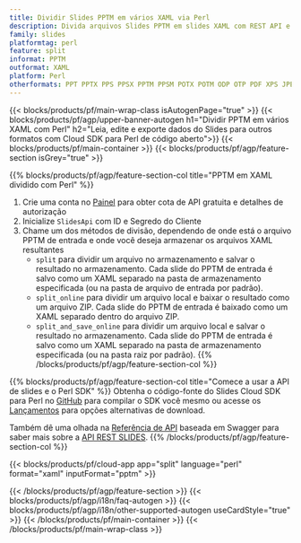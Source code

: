 ```yaml
---
title: Dividir Slides PPTM em vários XAML via Perl
description: Divida arquivos Slides PPTM em slides XAML com REST API e Open Source Perl SDK
family: slides
platformtag: perl
feature: split
informat: PPTM
outformat: XAML
platform: Perl
otherformats: PPT PPTX PPS PPSX PPTM PPSM POTX POTM ODP OTP PDF XPS JPEG PNG BMP TIFF SVG HTML5 MD GIF
---
```


{{< blocks/products/pf/main-wrap-class isAutogenPage="true" >}}
{{< blocks/products/pf/agp/upper-banner-autogen h1="Dividir PPTM em vários XAML com Perl" h2="Leia, edite e exporte dados do Slides para outros formatos com Cloud SDK para Perl de código aberto">}}
{{< blocks/products/pf/main-container >}}
{{< blocks/products/pf/agp/feature-section isGrey="true" >}}

{{% blocks/products/pf/agp/feature-section-col title="PPTM em XAML dividido com Perl" %}}
1. Crie uma conta no <a href="https://dashboard.aspose.cloud/">Painel</a> para obter cota de API gratuita e detalhes de autorização
1. Inicialize ```SlidesApi``` com ID e Segredo do Cliente
1. Chame um dos métodos de divisão, dependendo de onde está o arquivo PPTM de entrada e onde você deseja armazenar os arquivos XAML resultantes
    - ```split``` para dividir um arquivo no armazenamento e salvar o resultado no armazenamento. Cada slide do PPTM de entrada é salvo como um XAML separado na pasta de armazenamento especificada (ou na pasta de arquivo de entrada por padrão).
    - ```split_online``` para dividir um arquivo local e baixar o resultado como um arquivo ZIP. Cada slide do PPTM de entrada é baixado como um XAML separado dentro do arquivo ZIP.
    - ```split_and_save_online``` para dividir um arquivo local e salvar o resultado no armazenamento. Cada slide do PPTM de entrada é salvo como um XAML separado na pasta de armazenamento especificada (ou na pasta raiz por padrão).
{{% /blocks/products/pf/agp/feature-section-col %}}

{{% blocks/products/pf/agp/feature-section-col title="Comece a usar a API de slides e o Perl SDK" %}}
Obtenha o código-fonte do Slides Cloud SDK para Perl no [GitHub](https://github.com/aspose-slides-cloud/aspose-slides-cloud-perl) para compilar o SDK você mesmo ou acesse os [Lançamentos](https://releases.aspose.cloud/) para opções alternativas de download.

Também dê uma olhada na [Referência de API](https://apireference.aspose.cloud/slides/) baseada em Swagger para saber mais sobre a [API REST SLIDES](https://products.aspose.cloud/slides/curl/).
{{% /blocks/products/pf/agp/feature-section-col %}}

{{< blocks/products/pf/cloud-app app="split" language="perl" format="xaml" inputFormat="pptm" >}}

{{< /blocks/products/pf/agp/feature-section >}}
{{< blocks/products/pf/agp/i18n/faq-autogen >}}
{{< blocks/products/pf/agp/i18n/other-supported-autogen useCardStyle="true" >}}
{{< /blocks/products/pf/main-container >}}
{{< /blocks/products/pf/main-wrap-class >}}